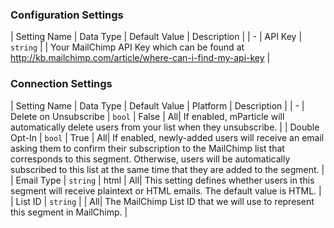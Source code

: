 

### Configuration Settings

| Setting Name |  Data Type    | Default Value  | Description |
| -
| API Key | `string` | <unset> | Your MailChimp API Key which can be found at http://kb.mailchimp.com/article/where-can-i-find-my-api-key |


### Connection Settings

| Setting Name |  Data Type    | Default Value | Platform | Description |
| -
| Delete on Unsubscribe | `bool` | False | All| If enabled, mParticle will automatically delete users from your list when they unsubscribe. |
| Double Opt-In | `bool` | True | All| If enabled, newly-added users will receive an email asking them to confirm their subscription to the MailChimp list that corresponds to this segment.  Otherwise, users will be automatically subscribed to this list at the same time that they are added to the segment. |
| Email Type | `string` | html | All| This setting defines whether users in this segment will receive plaintext or HTML emails.  The default value is HTML. |
| List ID | `string` | <unset> | All| The MailChimp List ID that we will use to represent this segment in MailChimp.   |

